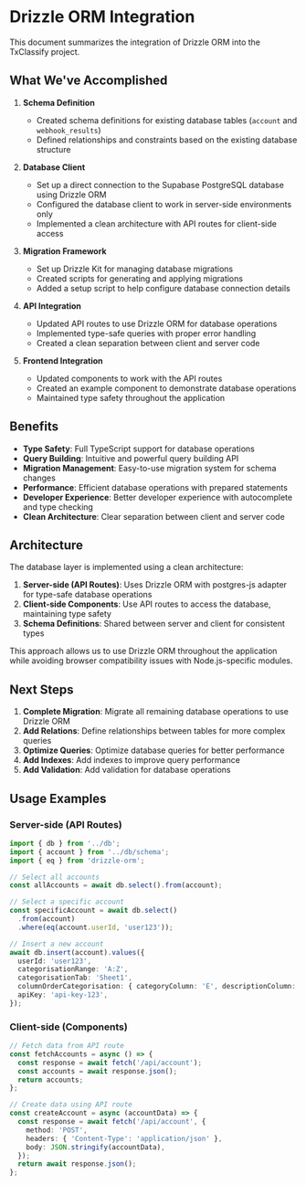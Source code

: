 # Drizzle ORM Integration

This document summarizes the integration of Drizzle ORM into the TxClassify project.

## What We've Accomplished

1. **Schema Definition**
   - Created schema definitions for existing database tables (`account` and `webhook_results`)
   - Defined relationships and constraints based on the existing database structure

2. **Database Client**
   - Set up a direct connection to the Supabase PostgreSQL database using Drizzle ORM
   - Configured the database client to work in server-side environments only
   - Implemented a clean architecture with API routes for client-side access

3. **Migration Framework**
   - Set up Drizzle Kit for managing database migrations
   - Created scripts for generating and applying migrations
   - Added a setup script to help configure database connection details

4. **API Integration**
   - Updated API routes to use Drizzle ORM for database operations
   - Implemented type-safe queries with proper error handling
   - Created a clean separation between client and server code

5. **Frontend Integration**
   - Updated components to work with the API routes
   - Created an example component to demonstrate database operations
   - Maintained type safety throughout the application

## Benefits

- **Type Safety**: Full TypeScript support for database operations
- **Query Building**: Intuitive and powerful query building API
- **Migration Management**: Easy-to-use migration system for schema changes
- **Performance**: Efficient database operations with prepared statements
- **Developer Experience**: Better developer experience with autocomplete and type checking
- **Clean Architecture**: Clear separation between client and server code

## Architecture

The database layer is implemented using a clean architecture:

1. **Server-side (API Routes)**: Uses Drizzle ORM with postgres-js adapter for type-safe database operations
2. **Client-side Components**: Use API routes to access the database, maintaining type safety
3. **Schema Definitions**: Shared between server and client for consistent types

This approach allows us to use Drizzle ORM throughout the application while avoiding browser compatibility issues with Node.js-specific modules.

## Next Steps

1. **Complete Migration**: Migrate all remaining database operations to use Drizzle ORM
2. **Add Relations**: Define relationships between tables for more complex queries
3. **Optimize Queries**: Optimize database queries for better performance
4. **Add Indexes**: Add indexes to improve query performance
5. **Add Validation**: Add validation for database operations

## Usage Examples

### Server-side (API Routes)

```typescript
import { db } from '../db';
import { account } from '../db/schema';
import { eq } from 'drizzle-orm';

// Select all accounts
const allAccounts = await db.select().from(account);

// Select a specific account
const specificAccount = await db.select()
  .from(account)
  .where(eq(account.userId, 'user123'));

// Insert a new account
await db.insert(account).values({
  userId: 'user123',
  categorisationRange: 'A:Z',
  categorisationTab: 'Sheet1',
  columnOrderCategorisation: { categoryColumn: 'E', descriptionColumn: 'C' },
  apiKey: 'api-key-123',
});
```

### Client-side (Components)

```typescript
// Fetch data from API route
const fetchAccounts = async () => {
  const response = await fetch('/api/account');
  const accounts = await response.json();
  return accounts;
};

// Create data using API route
const createAccount = async (accountData) => {
  const response = await fetch('/api/account', {
    method: 'POST',
    headers: { 'Content-Type': 'application/json' },
    body: JSON.stringify(accountData),
  });
  return await response.json();
};
``` 